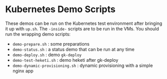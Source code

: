 # Kubernetes Demo Scripts

These demos can be run on the Kubernetes test environment
after bringing it up with `up.sh`. The `-inside-` scripts
are to be run in the VMs. You should run the wrapping
demo scripts:

* `demo-prepare.sh` : some preparations
* `demo-status.sh` : a status demo that can be run at any time
* `demo-deploy.sh` : demo `gk-deploy`
* `demo-test-heketi.sh` : demo heketi after gk-deploy
* `demo-dynamic-provisioning.sh` : dynamic provisioning with a simple nginx app
